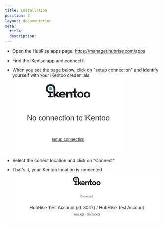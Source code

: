 ```yaml
---
title: Installation
position: 2
layout: documentation
meta:
  title:
  description:
---
```


- Open the HubRise apps page: https://manager.hubrise.com/apps

- Find the iKentoo app and connect it

- When you see the page below, click on "setup connection" and identify yourself with your iKentoo credentials
  ![](../images/installation_setup.png)

- Select the correct location and click on "Connect"

- That's it, your iKentoo location is connected
  ![](../images/installation_connected.png)
